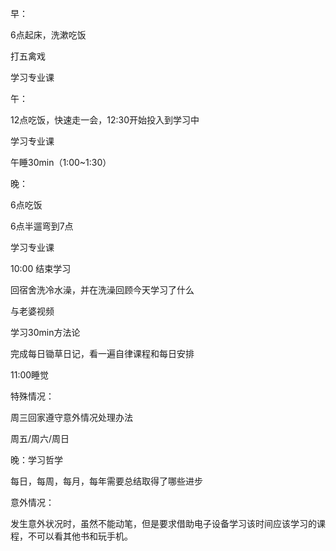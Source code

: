 早：

6点起床，洗漱吃饭

打五禽戏

学习专业课



午：

12点吃饭，快速走一会，12:30开始投入到学习中

学习专业课

午睡30min（1:00~1:30）



晚：

6点吃饭

6点半遛弯到7点

学习专业课

10:00 结束学习

回宿舍洗冷水澡，并在洗澡回顾今天学习了什么

与老婆视频

学习30min方法论

完成每日锄草日记，看一遍自律课程和每日安排

11:00睡觉



特殊情况：

周三回家遵守意外情况处理办法

周五/周六/周日

晚：学习哲学

每日，每周，每月，每年需要总结取得了哪些进步



意外情况：

发生意外状况时，虽然不能动笔，但是要求借助电子设备学习该时间应该学习的课程，不可以看其他书和玩手机。

